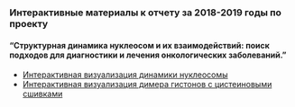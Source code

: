 ###  Интерактивные материалы к отчету за 2018-2019 годы по проекту
#### “Структурная динамика нуклеосом и их взаимодействий: поиск подходов для диагностики и лечения онкологических заболеваний.”

* [Интерактивная визуализация динамики нуклеосомы](nucl_md.md)
* [Интерактивная визуализация димера гистонов с цистеиновыми сшивками](h3_h4_both_crosslinks.md)


